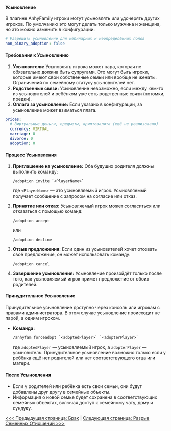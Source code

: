 #### Усыновление
В плагине AnhyFamily игроки могут усыновлять или удочерять других игроков. По умолчанию это могут делать только мужчина и женщина, но это можно изменить в конфигурации:

```yaml
# Разрешить усыновление для небинарных и неопределённых полов
non_binary_adoption: false
```

#### Требования к Усыновлению

1. **Усыновители:** Усыновлять игрока может пара, которая не обязательно должна быть супругами. Это могут быть игроки, которые имеют свои собственные семьи или вообще не женаты. Ограничений по семейному статусу усыновителей нет.
2. **Родственные связи:** Усыновление невозможно, если между кем-то из усыновителей и ребёнком уже есть родственные связи (потомки, предки).
3. **Оплата за усыновление:** Если указано в конфигурации, за усыновление может взиматься плата.

```yaml
prices:
  # Виртуальные деньги, предметы, криптовалюта (ещё не реализовано)
  currency: VIRTUAL
  marriage: 0
  divorce: 0
  adoption: 0
```

#### Процесс Усыновления

1. **Приглашение на усыновление:** Оба будущих родителя должны выполнить команду:
   ```
   /adoption invite `<PlayerName>`
   ```
   где `<PlayerName>` — это усыновляемый игрок. Усыновляемый получает сообщение с запросом на согласие или отказ.

2. **Принятие или отказ:** Усыновляемый игрок может согласиться или отказаться с помощью команд:
   ```
   /adoption accept
   ```
   или
   ```
   /adoption decline
   ```

3. **Отзыв предложения:** Если один из усыновителей хочет отозвать своё предложение, он может использовать команду:
   ```
   /adoption cancel
   ```

4. **Завершение усыновления:** Усыновление произойдёт только после того, как усыновляемый игрок примет предложение от обоих родителей.

#### Принудительное Усыновление

Принудительное усыновление доступно через консоль или игрокам с правами администратора. В этом случае усыновление происходит не парой, а одним игроком.

- **Команда:**
  ```
  /anhyfam forceadopt `<adoptedPlayer>` `<adopterPlayer>`
  ```
  где `adoptedPlayer` — усыновляемый игрок, а `adopterPlayer` — усыновитель. Принудительное усыновление возможно только если у ребёнка ещё нет родителей или нет соответствующего отца или матери.

#### После Усыновления

- Если у родителей или ребёнка есть свои семьи, они будут добавлены друг другу в семейные объекты.
- Информация о новой семье будет сохранена в соответствующих семейных объектах, включая доступ к семейному чату, дому и сундуку.

[<<< Предыдущая страница: Брак](marry.md) | [Следующая страница: Разрыв Семейных Отношений >>>](separate.md)
